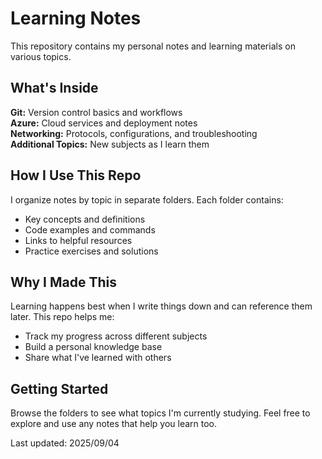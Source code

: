 # Learning Notes

This repository contains my personal notes and learning materials on various topics.

## What's Inside

**Git:** Version control basics and workflows  
**Azure:** Cloud services and deployment notes  
**Networking:** Protocols, configurations, and troubleshooting  
**Additional Topics:** New subjects as I learn them  

## How I Use This Repo

I organize notes by topic in separate folders. Each folder contains:

- Key concepts and definitions
- Code examples and commands
- Links to helpful resources
- Practice exercises and solutions

## Why I Made This

Learning happens best when I write things down and can reference them later. This repo helps me:

- Track my progress across different subjects
- Build a personal knowledge base
- Share what I've learned with others

## Getting Started

Browse the folders to see what topics I'm currently studying. Feel free to explore and use any notes that help you learn too.

Last updated: 2025/09/04